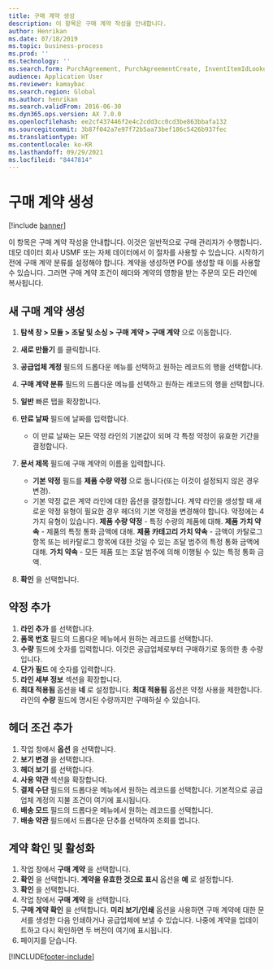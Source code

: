```yaml
---
title: 구매 계약 생성
description: 이 항목은 구매 계약 작성을 안내합니다.
author: Henrikan
ms.date: 07/18/2019
ms.topic: business-process
ms.prod: ''
ms.technology: ''
ms.search.form: PurchAgreement, PurchAgreementCreate, InventItemIdLookupSimple, AgreementConfirmRunForm, PurchAgreementHistory
audience: Application User
ms.reviewer: kamaybac
ms.search.region: Global
ms.author: henrikan
ms.search.validFrom: 2016-06-30
ms.dyn365.ops.version: AX 7.0.0
ms.openlocfilehash: ee2cf437446f2e4c2cdd3cc0cd3be863bbafa132
ms.sourcegitcommit: 3b87f042a7e97f72b5aa73bef186c5426b937fec
ms.translationtype: HT
ms.contentlocale: ko-KR
ms.lasthandoff: 09/29/2021
ms.locfileid: "8447814"
---
```

# <a name="create-a-purchase-agreement"></a>구매 계약 생성

[!include [banner](../../includes/banner.md)]

이 항목은 구매 계약 작성을 안내합니다. 이것은 일반적으로 구매 관리자가 수행합니다. 데모 데이터 회사 USMF 또는 자체 데이터에서 이 절차를 사용할 수 있습니다. 시작하기 전에 구매 계약 분류를 설정해야 합니다. 계약을 생성하면 PO를 생성할 때 이를 사용할 수 있습니다. 그러면 구매 계약 조건이 헤더와 계약의 영향을 받는 주문의 모든 라인에 복사됩니다.


## <a name="create-a-new-purchase-agreement"></a>새 구매 계약 생성
1. **탐색 창 > 모듈 > 조달 및 소싱 > 구매 계약 > 구매 계약** 으로 이동합니다.
2. **새로 만들기** 를 클릭합니다.
3. **공급업체 계정** 필드의 드롭다운 메뉴를 선택하고 원하는 레코드의 행을 선택합니다.
4. **구매 계약 분류** 필드의 드롭다운 메뉴를 선택하고 원하는 레코드의 행을 선택합니다.
5. **일반** 빠른 탭을 확장합니다.
6. **만료 날짜** 필드에 날짜를 입력합니다.

    - 이 만료 날짜는 모든 약정 라인의 기본값이 되며 각 특정 약정이 유효한 기간을 결정합니다.  

7. **문서 제목** 필드에 구매 계약의 이름을 입력합니다.

    - **기본 약정** 필드를 **제품 수량 약정** 으로 둡니다(또는 이것이 설정되지 않은 경우 변경).  
    - 기본 약정 값은 계약 라인에 대한 옵션을 결정합니다. 계약 라인을 생성할 때 새로운 약정 유형이 필요한 경우 헤더의 기본 약정을 변경해야 합니다. 약정에는 4가지 유형이 있습니다. **제품 수량 약정** - 특정 수량의 제품에 대해. **제품 가치 약속** - 제품의 특정 통화 금액에 대해. **제품 카테고리 가치 약속** - 금액이 카탈로그 항목 또는 비카탈로그 항목에 대한 것일 수 있는 조달 범주의 특정 통화 금액에 대해. **가치 약속** - 모든 제품 또는 조달 범주에 의해 이행될 수 있는 특정 통화 금액.  

8. **확인** 을 선택합니다.

## <a name="add-a-commitment"></a>약정 추가
1. **라인 추가** 를 선택합니다.
2. **품목 번호** 필드의 드롭다운 메뉴에서 원하는 레코드를 선택합니다.
3. **수량** 필드에 숫자를 입력합니다. 이것은 공급업체로부터 구매하기로 동의한 총 수량입니다.  
4. **단가 필드** 에 숫자를 입력합니다.
5. **라인 세부 정보** 섹션을 확장합니다.
6. **최대 적용됨** 옵션을 **네** 로 설정합니다. **최대 적용됨** 옵션은 약정 사용을 제한합니다. 라인의 **수량** 필드에 명시된 수량까지만 구매하실 수 있습니다.  

## <a name="add-header-conditions"></a>헤더 조건 추가
1. 작업 창에서 **옵션** 을 선택합니다.
2. **보기 변경** 을 선택합니다.
3. **헤더 보기** 를 선택합니다.
4. **사용 약관** 섹션을 확장합니다.
5. **결제 수단** 필드의 드롭다운 메뉴에서 원하는 레코드를 선택합니다. 기본적으로 공급업체 계정의 지불 조건이 여기에 표시됩니다.  
6. **배송 모드** 필드의 드롭다운 메뉴에서 원하는 레코드를 선택합니다.
7. **배송 약관** 필드에서 드롭다운 단추를 선택하여 조회를 엽니다.

## <a name="confirm-and-activate-the-agreement"></a>계약 확인 및 활성화
1. 작업 창에서 **구매 계약** 을 선택합니다.
2. **확인** 을 선택합니다. **계약을 유효한 것으로 표시** 옵션을 **예** 로 설정합니다.  
3. **확인** 을 선택합니다.
4. 작업 창에서 **구매 계약** 을 선택합니다.
5. **구매 계약 확인** 을 선택합니다. **미리 보기/인쇄** 옵션을 사용하면 구매 계약에 대한 문서를 생성한 다음 인쇄하거나 공급업체에 보낼 수 있습니다. 나중에 계약을 업데이트하고 다시 확인하면 두 버전이 여기에 표시됩니다.  
6. 페이지를 닫습니다.



[!INCLUDE[footer-include](../../../includes/footer-banner.md)]